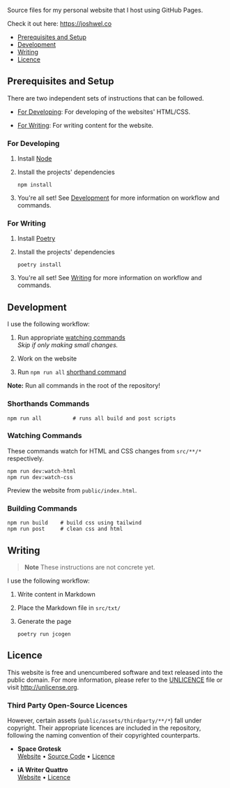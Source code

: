 Source files for my personal website that I host using GitHub Pages.

Check it out here: <https://joshwel.co>

- [Prerequisites and Setup](#prerequisites-and-setup)
- [Development](#development)
- [Writing](#writiing)
- [Licence](#licence)

## Prerequisites and Setup

There are two independent sets of instructions that can be followed.

- [For Developing](#for-developing): For developing of the websites' HTML/CSS.

- [For Writing](#for-writing): For writing content for the website.

### For Developing

1. Install [Node](https://nodejs.org/en/)

2. Install the projects' dependencies

   ```shell
   npm install
   ```

3. You're all set! See [Development](#development) for more information on workflow and commands.

### For Writing

1. Install [Poetry](https://python-poetry.org/docs/#installing-with-the-official-installer)

2. Install the projects' dependencies

   ```shell
   poetry install
   ```

3. You're all set! See [Writing](#writing) for more information on workflow and commands.

## Development

I use the following workflow:

1. Run appropriate [watching commands](#watching-commands)  
   _Skip if only making small changes._

2. Work on the website

3. Run `npm run all` [shorthand command](#shorthands-commands)

**Note:** Run all commands in the root of the repository!

### Shorthands Commands

```shell
npm run all          # runs all build and post scripts
```

### Watching Commands

These commands watch for HTML and CSS changes from `src/**/*` respectively.

```shell
npm run dev:watch-html
npm run dev:watch-css
```

Preview the website from `public/index.html`.

### Building Commands

```shell
npm run build    # build css using tailwind
npm run post     # clean css and html
```

## Writing

> **Note**
> These instructions are not concrete yet.

I use the following workflow:

1. Write content in Markdown

2. Place the Markdown file in `src/txt/`

3. Generate the page

   ```shell
   poetry run jcogen 
   ```

## Licence

This website is free and unencumbered software and text released into the public domain. For more information, please refer to the [UNLICENCE](UNLICENCE) file or visit <http://unlicense.org>.

### Third Party Open-Source Licences

However, certain assets (`public/assets/thirdparty/**/*`) fall under copyright. Their appropriate licences are included in the repository, following the naming convention of their copyrighted counterparts.

- **Space Grotesk**  
  [Website](https://floriankarsten.github.io/space-grotesk/) • [Source Code](https://github.com/floriankarsten/space-grotesk) • [Licence](public/assets/thirdparty/font-SpaceGrotesk-LICENCE.txt)

- **iA Writer Quattro**  
  [Website](https://github.com/iaolo/iA-Fonts) • [Licence](public/assets/thirdparty/font-iAWriterQuattroS-LICENCE.md)
